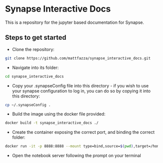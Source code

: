 # Synapse Interactive Docs

This is a repository for the jupyter based documentation for Synapse.  

## Steps to get started

- Clone the repository:
```bash
git clone https://github.com/mattfazza/synapse_interactive_docs.git
```
- Navigate into its folder:
```bash
cd synapse_interactive_docs
```
- Copy your .synapseConfig file into this directory - if you wish to use your synapse configuration to log in, you can do so by copying it into this directory:
```bash
cp ~/.synapseConfig .
```
- Build the image using the docker file provided:
```bash
docker build -t synapse_interactive_docs ./
```
- Create the container exposing the correct port, and binding the correct folder:
```bash
docker run -it -p 8888:8888 --mount type=bind,source=$(pwd),target=/home/jovyan/synapse_interactive_docs synapse_interactive_docs:latest
```
- Open the notebook server following the prompt on your terminal
